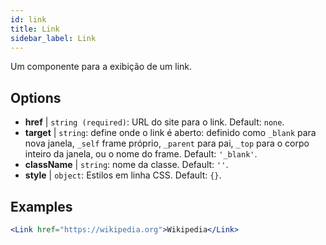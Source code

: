 ```yaml
---
id: link
title: Link
sidebar_label: Link
---
```


Um componente para a exibição de um link.

## Options

* __href__ | `string (required)`: URL do site para o link. Default: `none`.
* __target__ | `string`: define onde o link é aberto: definido como `_blank` para nova janela, `_self` frame próprio, `_parent` para pai, `_top` para o corpo inteiro da janela, ou o nome do frame. Default: `'_blank'`.
* __className__ | `string`: nome da classe. Default: `''`.
* __style__ | `object`: Estilos em linha CSS. Default: `{}`.


## Examples

```jsx live
<Link href="https://wikipedia.org">Wikipedia</Link>
```


